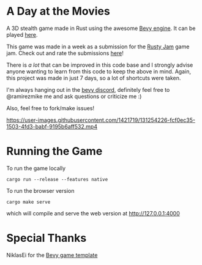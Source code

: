 # A Day at the Movies

A 3D stealth game made in Rust using the awesome [Bevy engine][bevy]. It can be played [here][itch].

This game was made in a week as a submission for the [Rusty Jam][rustyjam] game jam. Check out and rate the submissions [here](submissions)!

There is *a lot* that can be improved in this code base and I strongly advise anyone wanting to learn from this code to keep the above in mind. Again, this project was made in just 7 days, so a lot of shortcuts were taken.

I'm always hanging out in the [bevy discord][bevy-discord], definitely feel free to @ramirezmike me and ask questions or criticize me :)

Also, feel free to fork/make issues!




https://user-images.githubusercontent.com/1421719/131254226-fcf0ec35-1503-4fd3-babf-9195b6aff532.mp4





# Running the Game

To run the game locally

```
cargo run --release --features native
```

To run the browser version

```
cargo make serve
```

which will compile and serve the web version at http://127.0.0.1:4000

# Special Thanks

NiklasEi for the [Bevy game template][bevy-template] 



[bevy]: https://bevyengine.org/
[itch]: https://ramirezmike2.itch.io/a-day-at-the-movies
[rustyjam]: https://itch.io/jam/rusty-jam
[submissions]: https://itch.io/jam/rusty-jam/entries
[bevy-discord]: https://discord.gg/bevy
[bevy-template]: https://github.com/NiklasEi/bevy_game_template

